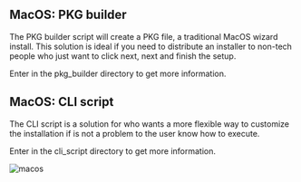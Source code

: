 ## MacOS: PKG builder

The PKG builder script will create a PKG file, a traditional MacOS wizard install. This solution is ideal if you need to distribute an installer to non-tech people who just want to click next, next and finish the setup.

Enter in the pkg_builder directory to get more information.


## MacOS: CLI script

The CLI script is a solution for who wants a more flexible way to customize the installation if is not a problem to the user know how to execute.

Enter in the cli_script directory to get more information.

![macos](https://github.com/user-attachments/assets/ab5a1eea-421e-48a5-a9f2-bc75da35f21e)
